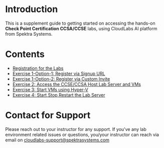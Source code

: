 # Introduction

This is a supplement guide to getting started on accessing the hands-on **Check Point Certification CCSA/CCSE** labs, using CloudLabs AI platform from Spektra Systems. 




# Contents 

* [Registration for the Labs](#Registration-for-the-labs)
* [Exercise 1-Option-1: Register via Signup URL](#Exercise1-op1)
* [Exercise 1-Option-2: Register via Custom Invite](#Exercise1-op2)
* [Exercise 2: Access the CCSE/CCSA Host Lab Server and VMs](#Exercise2)
* [Exercise 3: Start VMs using Hyper-V](#Exercise3)
* [Exercise 4: Start,Stop,Restart the Lab Server](#Exercise4)




# Contact for Support
Please reach out to your instructor for any support. If you've any lab environment related issues or questions, you/your instructor can reach via email on cloudlabs-support@spektrasystems.com 
